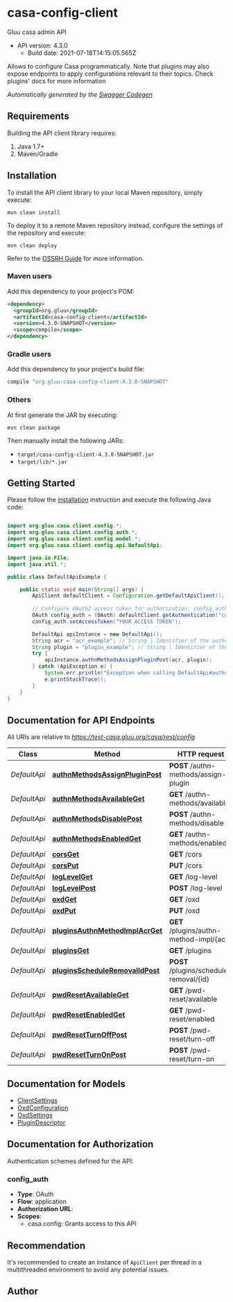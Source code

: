 # casa-config-client

Gluu casa admin API
- API version: 4.3.0
  - Build date: 2021-07-18T14:15:05.565Z

Allows to configure Casa programmatically. Note that plugins may also expose endpoints to apply configurations relevant to their topics. Check plugins' docs for more information


*Automatically generated by the [Swagger Codegen](https://github.com/swagger-api/swagger-codegen)*


## Requirements

Building the API client library requires:
1. Java 1.7+
2. Maven/Gradle

## Installation

To install the API client library to your local Maven repository, simply execute:

```shell
mvn clean install
```

To deploy it to a remote Maven repository instead, configure the settings of the repository and execute:

```shell
mvn clean deploy
```

Refer to the [OSSRH Guide](http://central.sonatype.org/pages/ossrh-guide.html) for more information.

### Maven users

Add this dependency to your project's POM:

```xml
<dependency>
  <groupId>org.gluu</groupId>
  <artifactId>casa-config-client</artifactId>
  <version>4.3.0-SNAPSHOT</version>
  <scope>compile</scope>
</dependency>
```

### Gradle users

Add this dependency to your project's build file:

```groovy
compile "org.gluu:casa-config-client:4.3.0-SNAPSHOT"
```

### Others

At first generate the JAR by executing:

```shell
mvn clean package
```

Then manually install the following JARs:

* `target/casa-config-client-4.3.0-SNAPSHOT.jar`
* `target/lib/*.jar`

## Getting Started

Please follow the [installation](#installation) instruction and execute the following Java code:

```java

import org.gluu.casa.client.config.*;
import org.gluu.casa.client.config.auth.*;
import org.gluu.casa.client.config.model.*;
import org.gluu.casa.client.config.api.DefaultApi;

import java.io.File;
import java.util.*;

public class DefaultApiExample {

    public static void main(String[] args) {
        ApiClient defaultClient = Configuration.getDefaultApiClient();
        
        // Configure OAuth2 access token for authorization: config_auth
        OAuth config_auth = (OAuth) defaultClient.getAuthentication("config_auth");
        config_auth.setAccessToken("YOUR ACCESS TOKEN");

        DefaultApi apiInstance = new DefaultApi();
        String acr = "acr_example"; // String | Identifier of the authentication method
        String plugin = "plugin_example"; // String | Identifier of the plugin to assign. If this param is missing or empty, the default implementation is assigned (if existing)
        try {
            apiInstance.authnMethodsAssignPluginPost(acr, plugin);
        } catch (ApiException e) {
            System.err.println("Exception when calling DefaultApi#authnMethodsAssignPluginPost");
            e.printStackTrace();
        }
    }
}

```

## Documentation for API Endpoints

All URIs are relative to *https://test-casa.gluu.org/casa/rest/config*

Class | Method | HTTP request | Description
------------ | ------------- | ------------- | -------------
*DefaultApi* | [**authnMethodsAssignPluginPost**](docs/DefaultApi.md#authnMethodsAssignPluginPost) | **POST** /authn-methods/assign-plugin | 
*DefaultApi* | [**authnMethodsAvailableGet**](docs/DefaultApi.md#authnMethodsAvailableGet) | **GET** /authn-methods/available | 
*DefaultApi* | [**authnMethodsDisablePost**](docs/DefaultApi.md#authnMethodsDisablePost) | **POST** /authn-methods/disable | 
*DefaultApi* | [**authnMethodsEnabledGet**](docs/DefaultApi.md#authnMethodsEnabledGet) | **GET** /authn-methods/enabled | 
*DefaultApi* | [**corsGet**](docs/DefaultApi.md#corsGet) | **GET** /cors | 
*DefaultApi* | [**corsPut**](docs/DefaultApi.md#corsPut) | **PUT** /cors | 
*DefaultApi* | [**logLevelGet**](docs/DefaultApi.md#logLevelGet) | **GET** /log-level | 
*DefaultApi* | [**logLevelPost**](docs/DefaultApi.md#logLevelPost) | **POST** /log-level | 
*DefaultApi* | [**oxdGet**](docs/DefaultApi.md#oxdGet) | **GET** /oxd | 
*DefaultApi* | [**oxdPut**](docs/DefaultApi.md#oxdPut) | **PUT** /oxd | 
*DefaultApi* | [**pluginsAuthnMethodImplAcrGet**](docs/DefaultApi.md#pluginsAuthnMethodImplAcrGet) | **GET** /plugins/authn-method-impl/{acr} | 
*DefaultApi* | [**pluginsGet**](docs/DefaultApi.md#pluginsGet) | **GET** /plugins | 
*DefaultApi* | [**pluginsScheduleRemovalIdPost**](docs/DefaultApi.md#pluginsScheduleRemovalIdPost) | **POST** /plugins/schedule-removal/{id} | 
*DefaultApi* | [**pwdResetAvailableGet**](docs/DefaultApi.md#pwdResetAvailableGet) | **GET** /pwd-reset/available | 
*DefaultApi* | [**pwdResetEnabledGet**](docs/DefaultApi.md#pwdResetEnabledGet) | **GET** /pwd-reset/enabled | 
*DefaultApi* | [**pwdResetTurnOffPost**](docs/DefaultApi.md#pwdResetTurnOffPost) | **POST** /pwd-reset/turn-off | 
*DefaultApi* | [**pwdResetTurnOnPost**](docs/DefaultApi.md#pwdResetTurnOnPost) | **POST** /pwd-reset/turn-on | 


## Documentation for Models

 - [ClientSettings](docs/ClientSettings.md)
 - [OxdConfiguration](docs/OxdConfiguration.md)
 - [OxdSettings](docs/OxdSettings.md)
 - [PluginDescriptor](docs/PluginDescriptor.md)


## Documentation for Authorization

Authentication schemes defined for the API:
### config_auth

- **Type**: OAuth
- **Flow**: application
- **Authorization URL**: 
- **Scopes**: 
  - casa.config: Grants access to this API


## Recommendation

It's recommended to create an instance of `ApiClient` per thread in a multithreaded environment to avoid any potential issues.

## Author



